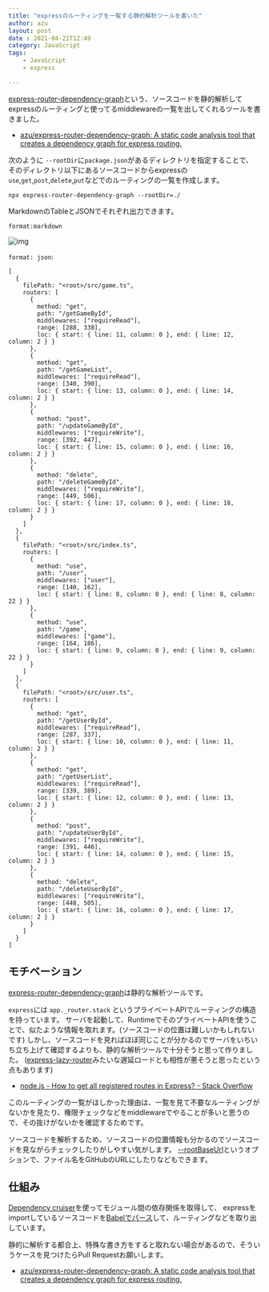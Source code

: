 ```yaml
---
title: "expressのルーティングを一覧する静的解析ツールを書いた"
author: azu
layout: post
date : 2021-04-21T12:49
category: JavaScript
tags:
    - JavaScript
    - express

---
```


[express-router-dependency-graph](https://github.com/azu/express-router-dependency-graph)という、ソースコードを静的解析してexpressのルーティングと使ってるmiddlewareの一覧を出してくれるツールを書きました。

- [azu/express-router-dependency-graph: A static code analysis tool that creates a dependency graph for express routing.](https://github.com/azu/express-router-dependency-graph)

次のように `--rootDir`に`package.json`があるディレクトリを指定することで、
そのディレクトリ以下にあるソースコードからexpressの`use`,`get`,`post`,`delete`,`put`などでのルーティングの一覧を作成します。

```
npx express-router-dependency-graph --rootDir=./
```

MarkdownのTableとJSONでそれぞれ出力できます。

`format:markdown`

![img](https://efcl.info/wp-content/uploads/2021/04/21-1618977924.png)

`format: json`:

```json5
[
  {
    filePath: "<root>/src/game.ts",
    routers: [
      {
        method: "get",
        path: "/getGameById",
        middlewares: ["requireRead"],
        range: [288, 338],
        loc: { start: { line: 11, column: 0 }, end: { line: 12, column: 2 } }
      },
      {
        method: "get",
        path: "/getGameList",
        middlewares: ["requireRead"],
        range: [340, 390],
        loc: { start: { line: 13, column: 0 }, end: { line: 14, column: 2 } }
      },
      {
        method: "post",
        path: "/updateGameById",
        middlewares: ["requireWrite"],
        range: [392, 447],
        loc: { start: { line: 15, column: 0 }, end: { line: 16, column: 2 } }
      },
      {
        method: "delete",
        path: "/deleteGameById",
        middlewares: ["requireWrite"],
        range: [449, 506],
        loc: { start: { line: 17, column: 0 }, end: { line: 18, column: 2 } }
      }
    ]
  },
  {
    filePath: "<root>/src/index.ts",
    routers: [
      {
        method: "use",
        path: "/user",
        middlewares: ["user"],
        range: [140, 162],
        loc: { start: { line: 8, column: 0 }, end: { line: 8, column: 22 } }
      },
      {
        method: "use",
        path: "/game",
        middlewares: ["game"],
        range: [164, 186],
        loc: { start: { line: 9, column: 0 }, end: { line: 9, column: 22 } }
      }
    ]
  },
  {
    filePath: "<root>/src/user.ts",
    routers: [
      {
        method: "get",
        path: "/getUserById",
        middlewares: ["requireRead"],
        range: [287, 337],
        loc: { start: { line: 10, column: 0 }, end: { line: 11, column: 2 } }
      },
      {
        method: "get",
        path: "/getUserList",
        middlewares: ["requireRead"],
        range: [339, 389],
        loc: { start: { line: 12, column: 0 }, end: { line: 13, column: 2 } }
      },
      {
        method: "post",
        path: "/updateUserById",
        middlewares: ["requireWrite"],
        range: [391, 446],
        loc: { start: { line: 14, column: 0 }, end: { line: 15, column: 2 } }
      },
      {
        method: "delete",
        path: "/deleteUserById",
        middlewares: ["requireWrite"],
        range: [448, 505],
        loc: { start: { line: 16, column: 0 }, end: { line: 17, column: 2 } }
      }
    ]
  }
]
```

## モチベーション

[express-router-dependency-graph](https://github.com/azu/express-router-dependency-graph)は静的な解析ツールです。

`express`には `app._router.stack` というプライベートAPIでルーティングの構造を持っています。
サーバを起動して、RuntimeでそのプライベートAPIを使うことで、似たような情報を取れます。(ソースコードの位置は難しいかもしれないです)
しかし、ソースコードを見ればほぼ同じことが分かるのでサーバをいちいち立ち上げて確認するよりも、静的な解析ツールで十分そうと思って作りました。
([express-lazy-router](https://github.com/azu/express-lazy-router)みたいな遅延ロードとも相性が悪そうと思ったという点もあります)

- [node.js - How to get all registered routes in Express? - Stack Overflow](https://stackoverflow.com/questions/14934452/how-to-get-all-registered-routes-in-express)

このルーティングの一覧がほしかった理由は、一覧を見て不要なルーティングがないかを見たり、権限チェックなどをmiddlewareでやることが多いと思うので、その抜けがないかを確認するためです。

ソースコードを解析するため、ソースコードの位置情報も分かるのでソースコードを見ながらチェックしたりがしやすい気がします。
[--rootBaseUrl](https://github.com/azu/express-router-dependency-graph)というオプションで、ファイル名をGitHubのURLにしたりなどもできます。

## 仕組み

[Dependency cruiser](https://github.com/sverweij/dependency-cruiser)を使ってモジュール間の依存関係を取得して、
expressをimportしているソースコードを[Babelでパース](https://babeljs.io/docs/en/babel-parser)して、ルーティングなどを取り出しています。

静的に解析する都合上、特殊な書き方をすると取れない場合があるので、そういうケースを見つけたらPull Requestお願いします。

- [azu/express-router-dependency-graph: A static code analysis tool that creates a dependency graph for express routing.](https://github.com/azu/express-router-dependency-graph)